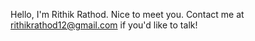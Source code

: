 Hello, I'm Rithik Rathod. Nice to meet you. Contact me at rithikrathod12@gmail.com if you'd like to talk!

<!---
ameremortal/ameremortal is a ✨ special ✨ repository because its `README.md` (this file) appears on your GitHub profile.
You can click the Preview link to take a look at your changes.
--->
